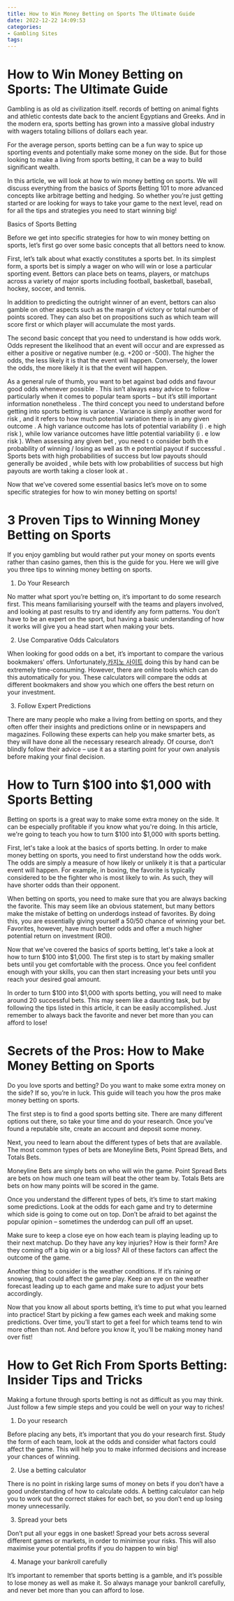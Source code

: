 ```yaml
---
title: How to Win Money Betting on Sports The Ultimate Guide
date: 2022-12-22 14:09:53
categories:
- Gambling Sites
tags:
---
```



#  How to Win Money Betting on Sports: The Ultimate Guide

Gambling is as old as civilization itself. records of betting on animal fights and athletic contests date back to the ancient Egyptians and Greeks. And in the modern era, sports betting has grown into a massive global industry with wagers totaling billions of dollars each year.

For the average person, sports betting can be a fun way to spice up sporting events and potentially make some money on the side. But for those looking to make a living from sports betting, it can be a way to build significant wealth.

In this article, we will look at how to win money betting on sports. We will discuss everything from the basics of Sports Betting 101 to more advanced concepts like arbitrage betting and hedging. So whether you’re just getting started or are looking for ways to take your game to the next level, read on for all the tips and strategies you need to start winning big!

Basics of Sports Betting

Before we get into specific strategies for how to win money betting on sports, let’s first go over some basic concepts that all bettors need to know.

First, let’s talk about what exactly constitutes a sports bet. In its simplest form, a sports bet is simply a wager on who will win or lose a particular sporting event. Bettors can place bets on teams, players, or matchups across a variety of major sports including football, basketball, baseball, hockey, soccer, and tennis.

In addition to predicting the outright winner of an event, bettors can also gamble on other aspects such as the margin of victory or total number of points scored. They can also bet on propositions such as which team will score first or which player will accumulate the most yards.

The second basic concept that you need to understand is how odds work. Odds represent the likelihood that an event will occur and are expressed as either a positive or negative number (e.g. +200 or -500). The higher the odds, the less likely it is that the event will happen. Conversely, the lower the odds, the more likely it is that the event will happen.

As a general rule of thumb, you want to bet against bad odds and favour good odds whenever possible . This isn’t always easy advice to follow – particularly when it comes to popular team sports – but it’s still important information nonetheless . 
The third concept you need to understand before getting into sports betting is variance . Variance is simply another word for risk , and it refers to how much potential variation there is in any given outcome .  A high variance outcome has lots of potential variability (i . e high risk ), while low variance outcomes have little potential variability (i . e low risk ).  When assessing any given bet , you need t o consider both th e probability of winning / losing as well as th e potential payout if successful . Sports bets with high probabilities of success but low payouts should generally be avoided , while bets with low probabilities of success but high payouts are worth taking a closer look at . 

Now that we’ve covered some essential basics let’s move on to some specific strategies for how to win money betting on sports!

#  3 Proven Tips to Winning Money Betting on Sports

If you enjoy gambling but would rather put your money on sports events rather than casino games, then this is the guide for you. Here we will give you three tips to winning money betting on sports.

1. Do Your Research

No matter what sport you’re betting on, it’s important to do some research first. This means familiarising yourself with the teams and players involved, and looking at past results to try and identify any form patterns. You don’t have to be an expert on the sport, but having a basic understanding of how it works will give you a head start when making your bets.

2. Use Comparative Odds Calculators

When looking for good odds on a bet, it’s important to compare the various bookmakers’ offers. Unfortunately,[카지노 사이트](https://choegocasino.com/) doing this by hand can be extremely time-consuming. However, there are online tools which can do this automatically for you. These calculators will compare the odds at different bookmakers and show you which one offers the best return on your investment.

3. Follow Expert Predictions

There are many people who make a living from betting on sports, and they often offer their insights and predictions online or in newspapers and magazines. Following these experts can help you make smarter bets, as they will have done all the necessary research already. Of course, don’t blindly follow their advice – use it as a starting point for your own analysis before making your final decision.

#  How to Turn $100 into $1,000 with Sports Betting

Betting on sports is a great way to make some extra money on the side. It can be especially profitable if you know what you're doing. In this article, we're going to teach you how to turn $100 into $1,000 with sports betting.

First, let's take a look at the basics of sports betting. In order to make money betting on sports, you need to first understand how the odds work. The odds are simply a measure of how likely or unlikely it is that a particular event will happen. For example, in boxing, the favorite is typically considered to be the fighter who is most likely to win. As such, they will have shorter odds than their opponent.

When betting on sports, you need to make sure that you are always backing the favorite. This may seem like an obvious statement, but many bettors make the mistake of betting on underdogs instead of favorites. By doing this, you are essentially giving yourself a 50/50 chance of winning your bet. Favorites, however, have much better odds and offer a much higher potential return on investment (ROI).

Now that we've covered the basics of sports betting, let's take a look at how to turn $100 into $1,000. The first step is to start by making smaller bets until you get comfortable with the process. Once you feel confident enough with your skills, you can then start increasing your bets until you reach your desired goal amount.

In order to turn $100 into $1,000 with sports betting, you will need to make around 20 successful bets. This may seem like a daunting task, but by following the tips listed in this article, it can be easily accomplished. Just remember to always back the favorite and never bet more than you can afford to lose!

#  Secrets of the Pros: How to Make Money Betting on Sports

Do you love sports and betting? Do you want to make some extra money on the side? If so, you’re in luck. This guide will teach you how the pros make money betting on sports.

The first step is to find a good sports betting site. There are many different options out there, so take your time and do your research. Once you’ve found a reputable site, create an account and deposit some money.

Next, you need to learn about the different types of bets that are available. The most common types of bets are Moneyline Bets, Point Spread Bets, and Totals Bets.

Moneyline Bets are simply bets on who will win the game. Point Spread Bets are bets on how much one team will beat the other team by. Totals Bets are bets on how many points will be scored in the game.

Once you understand the different types of bets, it’s time to start making some predictions. Look at the odds for each game and try to determine which side is going to come out on top. Don’t be afraid to bet against the popular opinion – sometimes the underdog can pull off an upset.

Make sure to keep a close eye on how each team is playing leading up to their next matchup. Do they have any key injuries? How is their form? Are they coming off a big win or a big loss? All of these factors can affect the outcome of the game.

Another thing to consider is the weather conditions. If it’s raining or snowing, that could affect the game play. Keep an eye on the weather forecast leading up to each game and make sure to adjust your bets accordingly.

Now that you know all about sports betting, it’s time to put what you learned into practice! Start by picking a few games each week and making some predictions. Over time, you’ll start to get a feel for which teams tend to win more often than not. And before you know it, you’ll be making money hand over fist!

#  How to Get Rich From Sports Betting: Insider Tips and Tricks

Making a fortune through sports betting is not as difficult as you may think. Just follow a few simple steps and you could be well on your way to riches!

1. Do your research

Before placing any bets, it’s important that you do your research first. Study the form of each team, look at the odds and consider what factors could affect the game. This will help you to make informed decisions and increase your chances of winning.

2. Use a betting calculator

There is no point in risking large sums of money on bets if you don’t have a good understanding of how to calculate odds. A betting calculator can help you to work out the correct stakes for each bet, so you don’t end up losing money unnecessarily.

3. Spread your bets

Don’t put all your eggs in one basket! Spread your bets across several different games or markets, in order to minimise your risks. This will also maximise your potential profits if you do happen to win big!

4. Manage your bankroll carefully

It’s important to remember that sports betting is a gamble, and it’s possible to lose money as well as make it. So always manage your bankroll carefully, and never bet more than you can afford to lose.